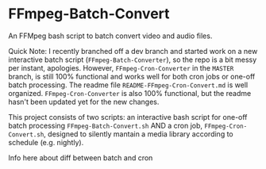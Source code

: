 # FFmpeg-Batch-Convert
An FFMpeg bash script to batch convert video and audio files.  

Quick Note:  I recently branched off a dev branch and started work on a new interactive batch script (`FFmpeg-Batch-Converter`), so the repo is a bit messy per instant, apologies.  However,  `FFmpeg-Cron-Converter` in the `MASTER` branch, is still 100% functional and works well for both cron jobs or one-off batch processing.  The readme file `README-FFmpeg-Cron-Convert.md` is well organized.  `FFmpeg-Cron-Converter` is also 100% functional, but the readme hasn't been updated yet for the new changes.

This project consists of two scripts: an interactive bash script for one-off batch processing `FFmpeg-Batch-Convert.sh` AND a cron job, `FFmpeg-Cron-Convert.sh`, designed to silently mantain a media library according to schedule (e.g. nightly).

Info here about diff between batch and cron
